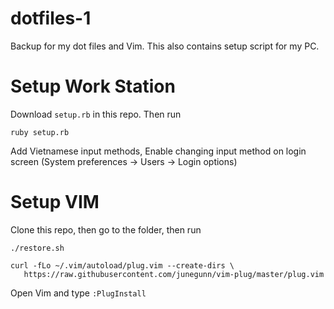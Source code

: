 dotfiles-1
==========

Backup for my dot files and Vim. This also contains setup script for my PC.


Setup Work Station
==========

Download `setup.rb` in this repo. Then run

```shell
ruby setup.rb
```

Add Vietnamese input methods, Enable changing input method on login screen (System preferences -> Users -> Login options)

Setup VIM
==========

Clone this repo, then go to the folder, then run

```shell
./restore.sh

curl -fLo ~/.vim/autoload/plug.vim --create-dirs \
   https://raw.githubusercontent.com/junegunn/vim-plug/master/plug.vim
```

Open Vim and type `:PlugInstall`
